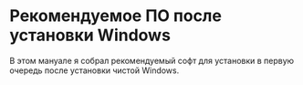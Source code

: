 # Рекомендуемое ПО после установки Windows
В этом мануале я собрал рекомендуемый софт для установки в первую очередь после установки чистой Windows.


